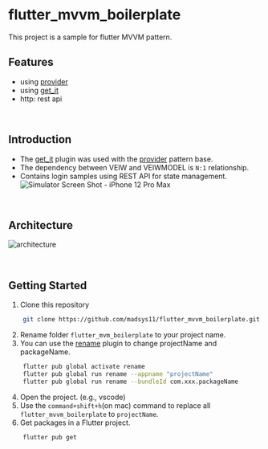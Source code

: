 # flutter_mvvm_boilerplate

This project is a sample for flutter MVVM pattern.

##  Features

- using [provider](https://pub.dev/packages/provider)
- using [get_it](https://pub.dev/packages/get_it)
- http: rest api

<br>

## Introduction
- The [get_it](https://pub.dev/packages/get_it) plugin was used with the [provider](https://pub.dev/packages/provider) pattern base.
- The dependency between VEIW and VEIWMODEL is `N:1` relationship.
- Contains login samples using REST API for state management.
  ![Simulator Screen Shot - iPhone 12 Pro Max](https://user-images.githubusercontent.com/26052559/130416463-edba661d-8136-4ac0-a38d-9ca00bd75b23.png)

<br>

##  Architecture
![architecture](https://user-images.githubusercontent.com/26052559/130400445-88be82ec-954b-4bac-adb0-571455127d6b.png)

<br>

## Getting Started
  1. Clone this repository
```sh
    git clone https://github.com/madsys11/flutter_mvvm_boilerplate.git
```
  2. Rename folder `flutter_mvm_boilerplate` to your project name.
  3. You can use the [rename](https://pub.dev/packages/rename) plugin to change projectName and packageName.  
```sh
    flutter pub global activate rename
    flutter pub global run rename --appname "projectName"
    flutter pub global run rename --bundleId com.xxx.packageName
```
  4. Open the project. (e.g., vscode)
  5. Use the `command+shift+h`(on mac) command to replace all `flutter_mvvm_boilerplate` to `projectName`.
  6. Get packages in a Flutter project.
```sh
    flutter pub get
```
